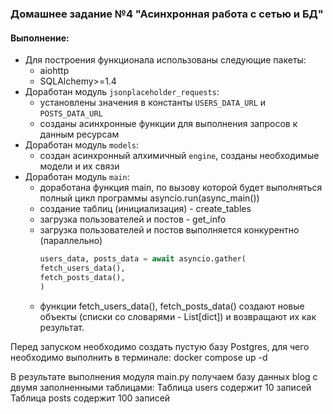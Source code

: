 ### Домашнее задание №4 "Асинхронная работа с сетью и БД"
#### Выполнение:
- Для построения функционала использованы следующие пакеты:
  - aiohttp
  - SQLAlchemy>=1.4
- Доработан модуль `jsonplaceholder_requests`:
    - установлены значения в константы `USERS_DATA_URL` и `POSTS_DATA_URL` 
    - созданы асинхронные функции для выполнения запросов к данным ресурсам
- Доработан модуль `models`:
    - создан асинхронный алхимичный `engine`, созданы необходимые модели и их связи
- Доработан модуль `main`:
    - доработана функция main, по вызову которой будет выполняться полный цикл программы 
      asyncio.run(async_main())
    - создание таблиц (инициализация) - create_tables
    - загрузка пользователей и постов - get_info
    - загрузка пользователей и постов выполняется конкурентно (параллельно) 
      ```python
      users_data, posts_data = await asyncio.gather(
      fetch_users_data(),
      fetch_posts_data(),
      )
      ```
    - функции fetch_users_data(), fetch_posts_data() создают новые объекты (списки со словарями - List[dict]) и возвращают их как результат. 

Перед запуском необходимо создать пустую базу Postgres, для чего необходимо выполнить в терминале: 
docker compose up -d

В результате выполнения модуля main.py получаем базу данных blog с двумя заполненными таблицами:
Таблица users содержит 10 записей
Таблица posts содержит 100 записей
